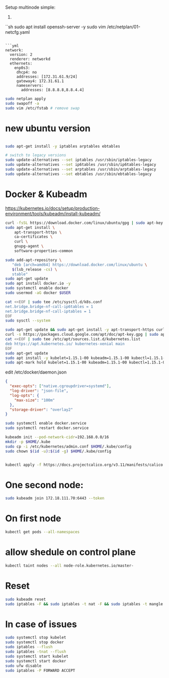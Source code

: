 Setup multinode simple:

1. 
``sh
sudo apt install openssh-server -y
sudo vim /etc/netplan/01-netcfg.yaml

```

```yml
network:
  version: 2
  renderer: networkd
  ethernets:
    enp0s3:
     dhcp4: no
     addresses: [172.31.61.9/24]
     gateway4: 172.31.61.1
     nameservers:
       addresses: [8.8.8.8,8.8.4.4]
```

```sh
sudo netplan apply
sudo swapoff -a
sudo vim /etc/fstab # remove swap
```

# new ubuntu version
```sh

sudo apt-get install -y iptables arptables ebtables

# switch to legacy versions
sudo update-alternatives --set iptables /usr/sbin/iptables-legacy
sudo update-alternatives --set ip6tables /usr/sbin/ip6tables-legacy
sudo update-alternatives --set arptables /usr/sbin/arptables-legacy
sudo update-alternatives --set ebtables /usr/sbin/ebtables-legacy
```
# Docker & Kubeadm
https://kubernetes.io/docs/setup/production-environment/tools/kubeadm/install-kubeadm/
```sh
curl -fsSL https://download.docker.com/linux/ubuntu/gpg | sudo apt-key add -
sudo apt-get install \
    apt-transport-https \
    ca-certificates \
    curl \
    gnupg-agent \
    software-properties-common

sudo add-apt-repository \
   "deb [arch=amd64] https://download.docker.com/linux/ubuntu \
   $(lsb_release -cs) \
   stable"
sudo apt-get update
sudo apt install docker.io -y
sudo systemctl enable docker
sudo usermod -aG docker $USER
```

```sh
cat <<EOF | sudo tee /etc/sysctl.d/k8s.conf
net.bridge.bridge-nf-call-ip6tables = 1
net.bridge.bridge-nf-call-iptables = 1
EOF
sudo sysctl --system
```

```sh
sudo apt-get update && sudo apt-get install -y apt-transport-https curl
curl -s https://packages.cloud.google.com/apt/doc/apt-key.gpg | sudo apt-key add -
cat <<EOF | sudo tee /etc/apt/sources.list.d/kubernetes.list
deb https://apt.kubernetes.io/ kubernetes-xenial main
EOF
sudo apt-get update
sudo apt install -y kubelet=1.15.1-00 kubeadm=1.15.1-00 kubectl=1.15.1-00 kubernetes-cni=0.7.5-00 --allow-downgrades
sudo apt-mark hold kubelet=1.15.1-00 kubeadm=1.15.1-00 kubectl=1.15.1-00 kubernetes-cni=0.7.5-00
```

edit /etc/docker/daemon.json
```json
{
  "exec-opts": ["native.cgroupdriver=systemd"],
  "log-driver": "json-file",
  "log-opts": {
    "max-size": "100m"
  },
  "storage-driver": "overlay2"
}
```

```sh
sudo systemctl enable docker.service
sudo systemctl restart docker.service
````

```sh
kubeadm init --pod-network-cidr=192.168.0.0/16
mkdir -p $HOME/.kube
sudo cp -i /etc/kubernetes/admin.conf $HOME/.kube/config
sudo chown $(id -u):$(id -g) $HOME/.kube/config


kubectl apply -f https://docs.projectcalico.org/v3.11/manifests/calico.yaml
```

# One second node:
```sh
sudo kubeadm join 172.18.111.70:6443 --token
```

# On first node

```sh
kubectl get pods --all-namespaces
```

# allow shedule on control plane

```sh
kubectl taint nodes --all node-role.kubernetes.io/master-
```

# Reset

```sh
sudo kubeadm reset
sudo iptables -F && sudo iptables -t nat -F && sudo iptables -t mangle -F && sudo iptables -X
```

# In case of issues 

```sh
sudo systemctl stop kubelet
sudo systemctl stop docker
sudo iptables --flush
sudo iptables -tnat --flush
sudo systemctl start kubelet
sudo systemctl start docker
sudo ufw disable
sudo iptables -P FORWARD ACCEPT
```